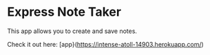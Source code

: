 # Express Note Taker

This app allows you to create and save notes.

Check it out here: [app}(https://intense-atoll-14903.herokuapp.com/)
